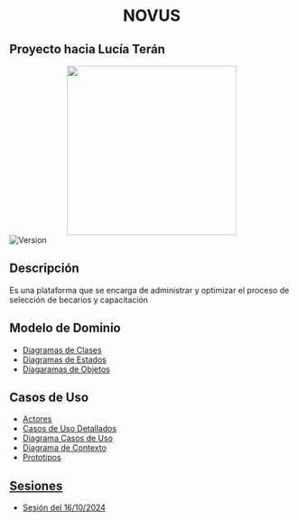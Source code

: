 <div align="center">
<h1>NOVUS</h1>
</div>

## Proyecto hacia Lucía Terán

<div align="center">
  <image width="300" src="./Documentos/imagenes/novusdef.jpg" ">
</div>


  <img alt="Version" src="https://img.shields.io/badge/version-1.0.0-blue.svg?cacheSeconds=2592000" />

## Descripción

Es una plataforma que se encarga de administrar y optimizar el proceso de selección de becarios y capacitación

## Modelo de Dominio

  - [Diagramas de Clases]()
  - [Diagramas de Estados]()
  - [Diagaramas de Objetos]()

## Casos de Uso

  - [Actores]()
  - [Casos de Uso Detallados]()
  - [Diagrama Casos de Uso]()
  - [Diagrama de Contexto]()
  - [Prototipos]()

## [Sesiones](documentos/actas/)

  - [Sesión del 16/10/2024](/documentos/actas/16-10-2024/README.md)
